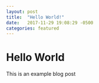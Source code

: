 ```yaml
---
layout: post
title:  "Hello World!"
date:   2017-11-29 19:08:29 -0500
categories: featured
---
```



# Hello World

This is an example blog post 